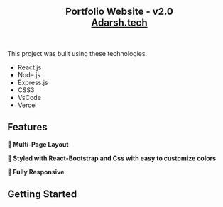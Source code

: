 <h2 align="center">
  Portfolio Website - v2.0<br/>
  <a href="http://adarshtiwari.herokuapp.com/" target="_blank">Adarsh.tech</a>
</h2>
<br/>


This project was built using these technologies.

- React.js
- Node.js
- Express.js
- CSS3
- VsCode
- Vercel

## Features

**📖 Multi-Page Layout**

**🎨 Styled with React-Bootstrap and Css with easy to customize colors**

**📱 Fully Responsive**

## Getting Started
